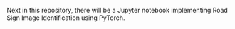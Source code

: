 Next in this repository, there will be a Jupyter notebook implementing Road Sign Image Identification using PyTorch.
